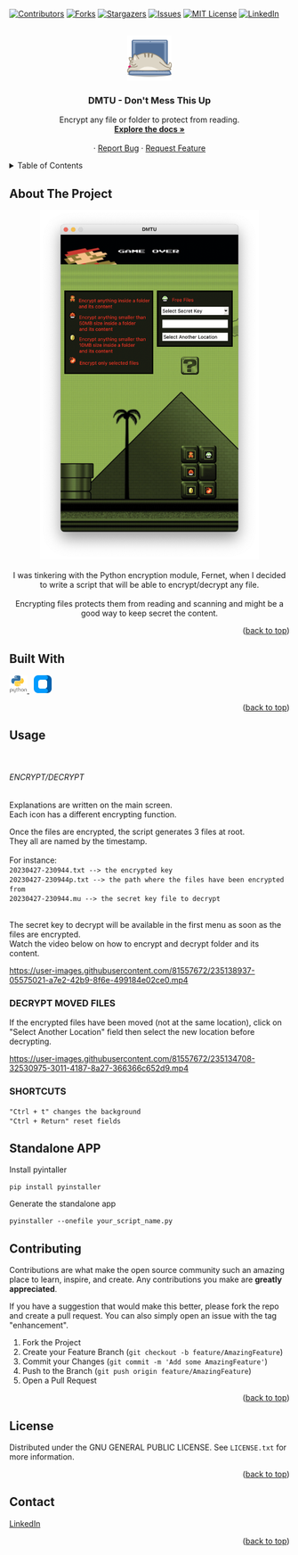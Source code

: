 <a name="readme-top"></a>

[![Contributors][contributors-shield]](https://github.com/gelndjj/DMTU/graphs/contributors)
[![Forks][forks-shield]](https://github.com/gelndjj/DMTU/forks)
[![Stargazers][stars-shield]](https://github.com/gelndjj/DMTU/stargazers)
[![Issues][issues-shield]](https://github.com/gelndjj/DMTU/issues)
[![MIT License][license-shield]](https://github.com/gelndjj/DMTU/blob/main/LICENSE)
[![LinkedIn][linkedin-shield]](https://www.linkedin.com/in/jonathanduthil/)


<!-- PROJECT LOGO -->
<br />
<div align="center">
  <a href="https://github.com/gelndjj/"DMTU">
    <img src="https://github.com/gelndjj/DMTU/blob/main/resources/image.png" alt="Logo" width="80" height="80">
  </a>

  <h3 align="center">DMTU - Don't Mess This Up</h3>

  <p align="center">
    Encrypt any file or folder to protect from reading.
    <br />
    <a href="https://github.com/gelndjj/DMTU"><strong>Explore the docs »</strong></a>
    <br />
    <br />
    ·
    <a href="https://github.com/gelndjj/DMTU/issues">Report Bug</a>
    ·
    <a href="https://github.com/gelndjj/DMTU/issues">Request Feature</a>
  </p>
</div>



<!-- TABLE OF CONTENTS -->
<details>
  <summary>Table of Contents</summary>
  <ol>
    <li>
      <a href="#about-the-project">About The Project</a>
      <ul>
        <li><a href="#built-with">Built With</a></li>
      </ul>
    </li>
    <li><a href="#usage">Usage</a></li>
    <li><a href="#contributing">Contributing</a></li>
    <li><a href="#license">License</a></li>
    <li><a href="#contact">Contact</a></li>

  </ol>
</details>


<!-- ABOUT THE PROJECT -->
## About The Project
<div align="center">
<img src="https://github.com/gelndjj/DMTU/blob/main/resources/main_windows.png" alt="Logo" width="394" height="626">
</br>
</br>
I was tinkering with the Python encryption module, Fernet, when I decided to write a script that will be able to encrypt/decrypt any file.
</br>
</br>
Encrypting files protects them from reading and scanning and might be a good way to keep secret the content.
</br>
</div>

<p align="right">(<a href="#readme-top">back to top</a>)</p>

## Built With

<a href="https://www.python.org">
<img src="https://github.com/gelndjj/DMTU/blob/main/resources/py_icon.png" alt="Icon" width="32" height="32">
</a>
&nbsp;
<a href="https://customtkinter.tomschimansky.com">
<img src="https://github.com/gelndjj/DMTU/blob/main/resources/ctk_icon.png" alt="Icon" width="32" height="32">
</a>

<p align="right">(<a href="#readme-top">back to top</a>)</p>

<!-- USAGE EXAMPLES -->
## Usage
</br>

######  ENCRYPT/DECRYPT

Explanations are written on the main screen.<br>
Each icon has a different encrypting function.

Once the files are encrypted, the script generates 3 files at root.<br>
They all are named by the timestamp.<br><br>
For instance:<br>
```20230427-230944.txt --> the encrypted key```<br>
```20230427-230944p.txt --> the path where the files have been encrypted from ```<br>
```20230427-230944.mu --> the secret key file to decrypt```<br><br>

The secret key to decrypt will be available in the first menu as soon as the files are encrypted.<br>
Watch the video below on how to encrypt and decrypt folder and its content.<br>

https://user-images.githubusercontent.com/81557672/235138937-05575021-a7e2-42b9-8f6e-499184e02ce0.mp4

### DECRYPT MOVED FILES

If the encrypted files have been moved (not at the same location), click on "Select Another Location" field then select the new location before decrypting.<br>

https://user-images.githubusercontent.com/81557672/235134708-32530975-3011-4187-8a27-366366c652d9.mp4

### SHORTCUTS

```"Ctrl + t" changes the background ```<br>
```"Ctrl + Return" reset fields```

<!-- GETTING STARTED -->
## Standalone APP

Install pyintaller
```
pip install pyinstaller
```
Generate the standalone app
```
pyinstaller --onefile your_script_name.py
```


<!-- CONTRIBUTING -->
## Contributing

Contributions are what make the open source community such an amazing place to learn, inspire, and create. Any contributions you make are **greatly appreciated**.

If you have a suggestion that would make this better, please fork the repo and create a pull request. You can also simply open an issue with the tag "enhancement".


1. Fork the Project
2. Create your Feature Branch (`git checkout -b feature/AmazingFeature`)
3. Commit your Changes (`git commit -m 'Add some AmazingFeature'`)
4. Push to the Branch (`git push origin feature/AmazingFeature`)
5. Open a Pull Request

<p align="right">(<a href="#readme-top">back to top</a>)</p>



<!-- LICENSE -->
## License

Distributed under the GNU GENERAL PUBLIC LICENSE. See `LICENSE.txt` for more information.

<p align="right">(<a href="#readme-top">back to top</a>)</p>



<!-- CONTACT -->
## Contact


[LinkedIn](https://github.com/gelndjj/DMTU)

<p align="right">(<a href="#readme-top">back to top</a>)</p>


<!-- MARKDOWN LINKS & IMAGES -->
<!-- https://www.markdownguide.org/basic-syntax/#reference-style-links -->
[contributors-shield]: https://img.shields.io/github/contributors/othneildrew/Best-README-Template.svg?style=for-the-badge
[contributors-url]: https://github.com/othneildrew/Best-README-Template/graphs/contributors
[forks-shield]: https://img.shields.io/github/forks/othneildrew/Best-README-Template.svg?style=for-the-badge
[forks-url]: https://github.com/othneildrew/Best-README-Template/network/members
[stars-shield]: https://img.shields.io/github/stars/othneildrew/Best-README-Template.svg?style=for-the-badge
[stars-url]: https://github.com/othneildrew/Best-README-Template/stargazers
[issues-shield]: https://img.shields.io/github/issues/othneildrew/Best-README-Template.svg?style=for-the-badge
[issues-url]: https://github.com/othneildrew/Best-README-Template/issues
[license-shield]: https://img.shields.io/github/license/othneildrew/Best-README-Template.svg?style=for-the-badge
[license-url]: https://github.com/othneildrew/Best-README-Template/blob/master/LICENSE.txt
[linkedin-shield]: https://img.shields.io/badge/-LinkedIn-black.svg?style=for-the-badge&logo=linkedin&colorB=555
[linkedin-url]: https://linkedin.com/in/othneildrew
[product-screenshot]: images/screenshot.png
[Next.js]: https://img.shields.io/badge/next.js-000000?style=for-the-badge&logo=nextdotjs&logoColor=white
[Next-url]: https://nextjs.org/
[React.js]: https://img.shields.io/badge/React-20232A?style=for-the-badge&logo=react&logoColor=61DAFB
[React-url]: https://reactjs.org/
[Vue.js]: https://img.shields.io/badge/Vue.js-35495E?style=for-the-badge&logo=vuedotjs&logoColor=4FC08D
[Vue-url]: https://vuejs.org/
[Angular.io]: https://img.shields.io/badge/Angular-DD0031?style=for-the-badge&logo=angular&logoColor=white
[Angular-url]: https://angular.io/
[Svelte.dev]: https://img.shields.io/badge/Svelte-4A4A55?style=for-the-badge&logo=svelte&logoColor=FF3E00
[Svelte-url]: https://svelte.dev/
[Laravel.com]: https://img.shields.io/badge/Laravel-FF2D20?style=for-the-badge&logo=laravel&logoColor=white
[Laravel-url]: https://laravel.com
[Bootstrap.com]: https://img.shields.io/badge/Bootstrap-563D7C?style=for-the-badge&logo=bootstrap&logoColor=white
[Bootstrap-url]: https://getbootstrap.com
[JQuery.com]: https://img.shields.io/badge/jQuery-0769AD?style=for-the-badge&logo=jquery&logoColor=white
[JQuery-url]: https://jquery.com 
